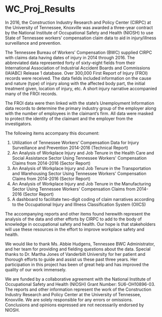 # WC_Proj_Results
In 2016, the Construction Industry Research and Policy Center (CIRPC) at the University of Tennessee, Knoxville was awarded a three-year contract by the National Institute of Occupational Safety and Health (NIOSH) to use State of Tennessee workers’ compensation claim data to aid in injury/illness surveillance and prevention.

The Tennessee Bureau of Workers’ Compensation (BWC) supplied CIRPC with claims data having dates of injury in 2014 through 2016.  The abbreviated data represented forty of sixty-eight fields from their International Association of Industrial Accident Boards and Commissions (IAIABC) Release 1 database. Over 300,000 First Report of Injury (FROI) records were received. The data fields included information on the cause and nature (type) of injury along with the affected body part, the initial treatment given, location of injury, etc. A short injury narrative accompanied many of the FROI records.

The FROI data were then linked with the state’s Unemployment Information data records to determine the primary industry group of the employer along with the number of employees in the claimant’s firm.  All data were masked to protect the identity of the claimant and the employer from the investigators.

The following items accompany this document:
1.	Utilization of Tennessee Workers’ Compensation Data for Injury Surveillance and Prevention 2014-2016 (Technical Report)
2.	An Analysis of Workplace Injury and Job Tenure in the Health Care and Social Assistance Sector Using Tennessee Workers' Compensation Claims from 2014-2016 (Sector Report)
3.	An Analysis of Workplace Injury and Job Tenure in the Transportation and Warehousing Sector Using Tennessee Workers' Compensation Claims from 2014-2016 (Sector Report)
4.	An Analysis of Workplace Injury and Job Tenure in the Manufacturing Sector Using Tennessee Workers' Compensation Claims from 2014-2016 (Sector Report)
5.	A dashboard to facilitate two-digit coding of claim narratives according to the Occupational Injury and Illness Classification System (OIICS) 

The accompanying reports and other items found herewith represent the analysis of the data and other efforts by CIRPC to add to the body of knowledge in occupational safety and health. Our hope is that stakeholders will use these resources in the effort to improve workplace safety and health.

We would like to thank Ms. Abbie Hudgens, Tennessee BWC Administrator, and her team for providing and fielding questions about the data. Special thanks to Dr. Martha Jones of Vanderbilt University for her patient and thorough efforts to guide and assist us these past three years. Her participation in this project has been of great help and has improved the quality of our work immensely.

We are funded by a collaborative agreement with the National Institute of Occupational Safety and Health (NIOSH) Grant Number: 5U6-OH10896-03. The reports and other information represent the work of the Construction Industry Research and Policy Center at the University of Tennessee, Knoxville. We are solely responsible for any errors or omissions.  Conclusions and opinions expressed are not necessarily endorsed by NIOSH.
